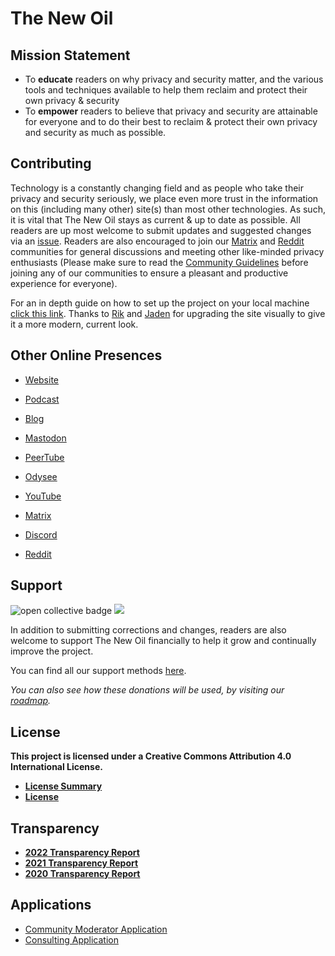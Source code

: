 # The New Oil

## Mission Statement

- To **educate** readers on why privacy and security matter, and the various tools and techniques available to help them reclaim and protect their own privacy & security
- To **empower** readers to believe that privacy and security are attainable for everyone and to do their best to reclaim & protect their own privacy and security as much as possible.

## Contributing

Technology is a constantly changing field and as people who take their privacy and security seriously, we place even more trust in the information on this (including many other) site(s) than most other technologies. As such, it is vital that The New Oil stays as current & up to date as possible. All readers are up most welcome to submit updates and suggested changes via an [issue](https://gitlab.com/thenewoil/website/-/issues). Readers are also encouraged to join our [Matrix](https://matrix.to/#/#TheNewOil:matrix.org) and [Reddit](https://www.reddit.com/r/thenewoil/) communities for general discussions and meeting other like-minded privacy enthusiasts (Please make sure to read the [Community Guidelines](https://gitlab.com/thenewoil/website/-/wikis/Community-Guidelines) before joining any of our communities to ensure a pleasant and productive experience for everyone).

For an in depth guide on how to set up the project on your local machine [click this link](./docs/getting-started.md). Thanks to [Rik](https://www.rikdenbreejen.nl/) and [Jaden](https://github.com/jadenet) for upgrading the site visually to give it a more modern, current look.

## Other Online Presences

- [Website](https://thenewoil.org/)

- [Podcast](https://surveillancereport.tech/)

- [Blog](https://blog.thenewoil.org)

- [Mastodon](https://freeradical.zone/@thenewoil)

- [PeerTube](https://apertatube.net/c/thenewoil/videos)
- [Odysee](https://odysee.com/@thenewoil)
- [YouTube](https://www.youtube.com/thenewoil)

- [Matrix](https://matrix.to/#/#TheNewOil:matrix.org)
- [Discord](https://discord.gg/JUf4a5xdmK)
- [Reddit](https://www.reddit.com/r/thenewoil/)

## Support

<img alt="open collective badge" src="https://opencollective.com/thenewoil/tiers/badge.svg" />
<img src="https://img.shields.io/liberapay/receives/thenewoil.svg?logo=liberapay">

In addition to submitting corrections and changes, readers are also welcome to support The New Oil financially to help it grow and continually improve the project.

You can find all our support methods [here](https://thenewoil.org/en/support).

_You can also see how these donations will be used, by visiting our [roadmap](https://thenewoil.org/en/roadmap)._

## License

**This project is licensed under a Creative Commons Attribution 4.0 International License.**

- **[License Summary](https://creativecommons.org/licenses/by/4.0/)**
- **[License](https://creativecommons.org/licenses/by/4.0/legalcode)**

## Transparency

- **[2022 Transparency Report](https://blog.thenewoil.org/transparency-report-2022-and-goals-for-2023)**
- **[2021 Transparency Report](https://blog.thenewoil.org/transparency-report-2021-and-goals-for-2022)**
- **[2020 Transparency Report](https://blog.thenewoil.org/2020-recap-2021-plans)**

## Applications

- [Community Moderator Application](https://cryptpad.fr/form/#/2/form/view/99si-RTW4n6MV5i4wzzDuGpGSgQJ1mG8uoyi0q8z37M/)
- [Consulting Application](https://cryptpad.fr/form/#/2/form/view/vRN7JSx2x71E0Ufg7MthpP1ZeZSV7ZK0grbx-TlVlHc/)
